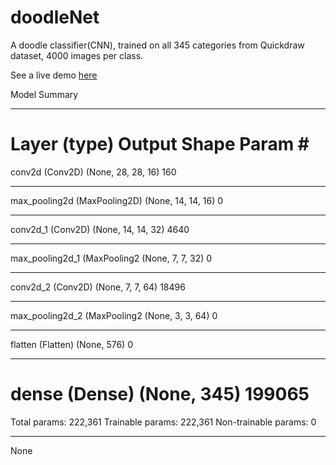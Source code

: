 # doodleNet

A doodle classifier(CNN), trained on all 345 categories from Quickdraw dataset, 4000 images per class.

See a live demo [here](https://yining1023.github.io/doodleNet/demo)

Model Summary
_________________________________________________________________
Layer (type)                 Output Shape              Param #   
=================================================================
conv2d (Conv2D)              (None, 28, 28, 16)        160       
_________________________________________________________________
max_pooling2d (MaxPooling2D) (None, 14, 14, 16)        0         
_________________________________________________________________
conv2d_1 (Conv2D)            (None, 14, 14, 32)        4640      
_________________________________________________________________
max_pooling2d_1 (MaxPooling2 (None, 7, 7, 32)          0         
_________________________________________________________________
conv2d_2 (Conv2D)            (None, 7, 7, 64)          18496     
_________________________________________________________________
max_pooling2d_2 (MaxPooling2 (None, 3, 3, 64)          0         
_________________________________________________________________
flatten (Flatten)            (None, 576)               0         
_________________________________________________________________
dense (Dense)                (None, 345)               199065    
=================================================================
Total params: 222,361
Trainable params: 222,361
Non-trainable params: 0
_________________________________________________________________
None
